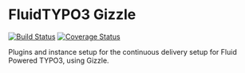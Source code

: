 FluidTYPO3 Gizzle
=================

[![Build Status](https://img.shields.io/jenkins/s/https/jenkins.fluidtypo3.org/fluidtypo3-gizzle.svg?style=flat-square)](https://travis-ci.org/FluidTYPO3/fluidtypo3-gizzle) [![Coverage Status](https://img.shields.io/coveralls/FluidTYPO3/fluidtypo3-gizzle/master.svg?style=flat-square)](https://coveralls.io/r/FluidTYPO3/fluidtypo3-gizzle)

Plugins and instance setup for the continuous delivery setup for Fluid Powered TYPO3, using Gizzle.

